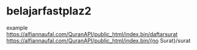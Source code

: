 # belajarfastplaz2

example
https://alfiannaufal.com/QuranAPI/public_html/index.bin/daftarsurat
https://alfiannaufal.com/QuranAPI/public_html/index.bin/{no Surat}/surat
